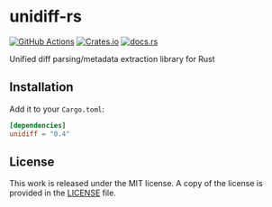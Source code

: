 # unidiff-rs

[![GitHub Actions](https://github.com/messense/unidiff-rs/workflows/CI/badge.svg)](https://github.com/messense/unidiff-rs/actions?query=workflow%3ACI)
[![Crates.io](https://img.shields.io/crates/v/unidiff.svg)](https://crates.io/crates/unidiff)
[![docs.rs](https://docs.rs/unidiff/badge.svg)](https://docs.rs/unidiff/)

Unified diff parsing/metadata extraction library for Rust

## Installation

Add it to your ``Cargo.toml``:

```toml
[dependencies]
unidiff = "0.4"
```

## License

This work is released under the MIT license. A copy of the license is provided in the [LICENSE](./LICENSE) file.
